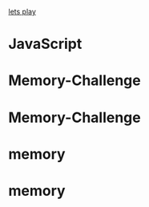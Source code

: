 [lets play](memory-game-letsplay.netlify.app)

# JavaScript
# Memory-Challenge
# Memory-Challenge
# memory
# memory
